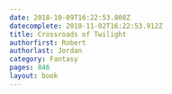 ```yaml
---
date: 2018-10-09T16:22:53.808Z
datecomplete: 2018-11-02T16:22:53.912Z
title: Crossroads of Twilight
authorfirst: Robert
authorlast: Jordan
category: Fantasy
pages: 846
layout: book
---
```



